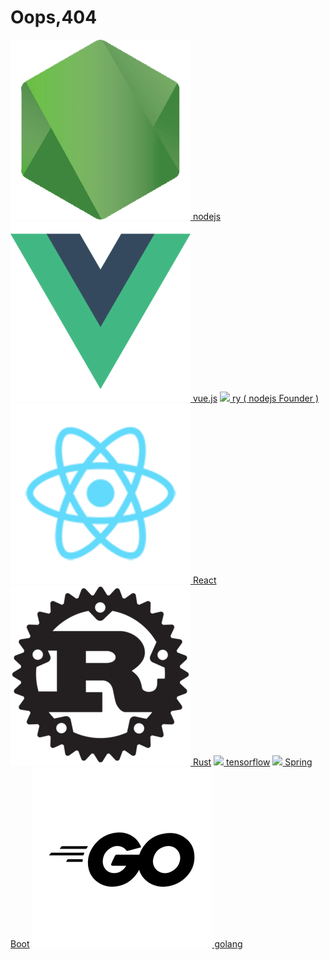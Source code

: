 # Oops,404

 [![](https://raw.githubusercontent.com/github/explore/fd96fceccf8c42c99cbe29cf0f8dcc4736fcb85a/topics/nodejs/nodejs.png) nodejs](https://www.gitmemory.com/nodejs/node) [![](https://raw.githubusercontent.com/github/explore/6c6508f34230f0ac0d49e847a326429eefbfc030/topics/vue/vue.png) vue.js](https://www.gitmemory.com/vuejs/vue) [![](https://avatars2.githubusercontent.com/u/80?s=400&v=4) ry \( nodejs Founder \)](https://www.gitmemory.com/ry) [![](https://raw.githubusercontent.com/github/explore/6c6508f34230f0ac0d49e847a326429eefbfc030/topics/react/react.png) React](https://www.gitmemory.com/facebook/react) [![](https://raw.githubusercontent.com/github/explore/80688e429a7d4ef2fca1e82350fe8e3517d3494d/topics/rust/rust.png) Rust](https://www.gitmemory.com/rust-lang/rust) [![](https://avatars0.githubusercontent.com/u/15658638?s=200&v=4) tensorflow](https://www.gitmemory.com/tensorflow/tensorflow) [![](https://avatars0.githubusercontent.com/u/317776?s=200&v=4) Spring Boot](https://www.gitmemory.com/spring-projects/spring-boot) [![](https://raw.githubusercontent.com/github/explore/80688e429a7d4ef2fca1e82350fe8e3517d3494d/topics/go/go.png) golang](https://www.gitmemory.com/golang/go)

